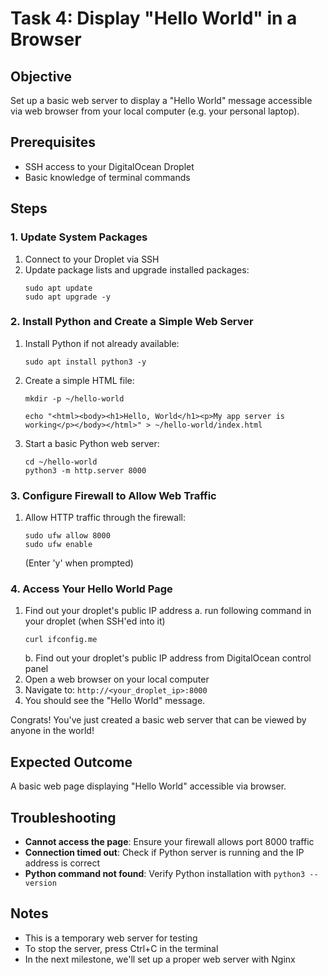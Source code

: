 # Task 4: Display "Hello World" in a Browser

## Objective
Set up a basic web server to display a "Hello World" message accessible via web browser from your local computer (e.g. your personal laptop).

## Prerequisites
- SSH access to your DigitalOcean Droplet
- Basic knowledge of terminal commands

## Steps

### 1. Update System Packages
1. Connect to your Droplet via SSH
2. Update package lists and upgrade installed packages:
   ```
   sudo apt update
   sudo apt upgrade -y
   ```

### 2. Install Python and Create a Simple Web Server
1. Install Python if not already available:
   ```
   sudo apt install python3 -y
   ```
2. Create a simple HTML file:
   ```
   mkdir -p ~/hello-world
   
   echo "<html><body><h1>Hello, World</h1><p>My app server is working</p></body></html>" > ~/hello-world/index.html
   ```
3. Start a basic Python web server:
   ```
   cd ~/hello-world
   python3 -m http.server 8000
   ```

### 3. Configure Firewall to Allow Web Traffic
1. Allow HTTP traffic through the firewall:
   ```
   sudo ufw allow 8000
   sudo ufw enable
   ```
   (Enter 'y' when prompted)

### 4. Access Your Hello World Page
1. Find out your droplet's public IP address
   a. run following command in your droplet (when SSH'ed into it)
   ```
   curl ifconfig.me
   ```
   b. Find out your droplet's public IP address from DigitalOcean control panel
2. Open a web browser on your local computer
3. Navigate to: `http://<your_droplet_ip>:8000`
4. You should see the "Hello World" message. 

Congrats! You've just created a basic web server that can be viewed by anyone in the world!


## Expected Outcome
A basic web page displaying "Hello World" accessible via browser.

## Troubleshooting
- **Cannot access the page**: Ensure your firewall allows port 8000 traffic
- **Connection timed out**: Check if Python server is running and the IP address is correct
- **Python command not found**: Verify Python installation with `python3 --version`

## Notes
- This is a temporary web server for testing
- To stop the server, press Ctrl+C in the terminal
- In the next milestone, we'll set up a proper web server with Nginx 